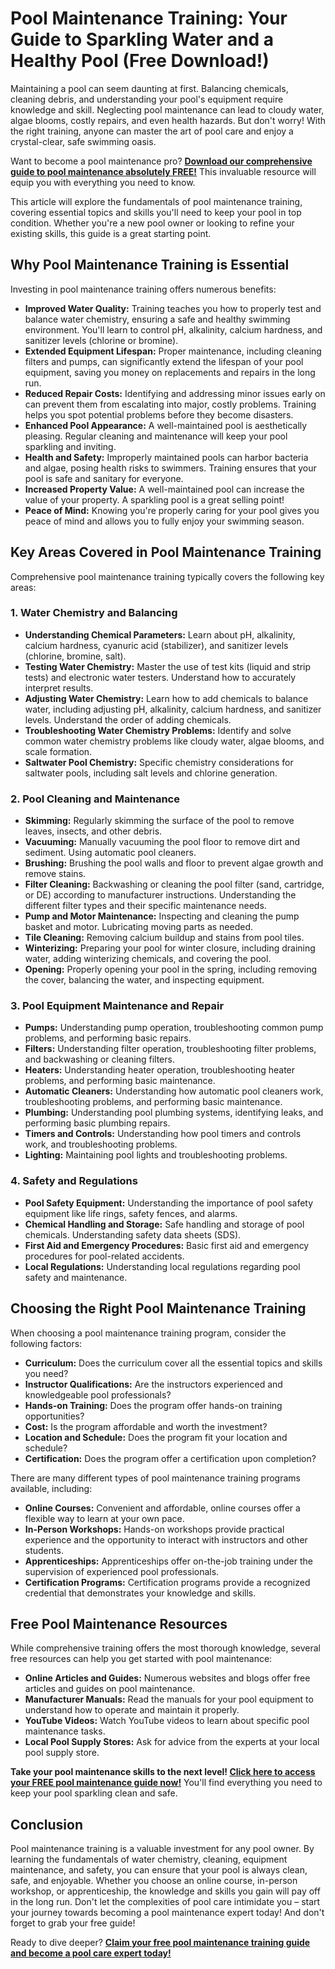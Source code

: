 # Pool Maintenance Training: Your Guide to Sparkling Water and a Healthy Pool (Free Download!)

Maintaining a pool can seem daunting at first. Balancing chemicals, cleaning debris, and understanding your pool's equipment require knowledge and skill. Neglecting pool maintenance can lead to cloudy water, algae blooms, costly repairs, and even health hazards. But don't worry! With the right training, anyone can master the art of pool care and enjoy a crystal-clear, safe swimming oasis.

Want to become a pool maintenance pro?  **[Download our comprehensive guide to pool maintenance absolutely FREE!](https://udemywork.com/pool-maintenance-training)**  This invaluable resource will equip you with everything you need to know.

This article will explore the fundamentals of pool maintenance training, covering essential topics and skills you'll need to keep your pool in top condition. Whether you're a new pool owner or looking to refine your existing skills, this guide is a great starting point.

## Why Pool Maintenance Training is Essential

Investing in pool maintenance training offers numerous benefits:

*   **Improved Water Quality:** Training teaches you how to properly test and balance water chemistry, ensuring a safe and healthy swimming environment. You'll learn to control pH, alkalinity, calcium hardness, and sanitizer levels (chlorine or bromine).
*   **Extended Equipment Lifespan:** Proper maintenance, including cleaning filters and pumps, can significantly extend the lifespan of your pool equipment, saving you money on replacements and repairs in the long run.
*   **Reduced Repair Costs:** Identifying and addressing minor issues early on can prevent them from escalating into major, costly problems. Training helps you spot potential problems before they become disasters.
*   **Enhanced Pool Appearance:** A well-maintained pool is aesthetically pleasing. Regular cleaning and maintenance will keep your pool sparkling and inviting.
*   **Health and Safety:** Improperly maintained pools can harbor bacteria and algae, posing health risks to swimmers. Training ensures that your pool is safe and sanitary for everyone.
*   **Increased Property Value:** A well-maintained pool can increase the value of your property. A sparkling pool is a great selling point!
*   **Peace of Mind:** Knowing you're properly caring for your pool gives you peace of mind and allows you to fully enjoy your swimming season.

## Key Areas Covered in Pool Maintenance Training

Comprehensive pool maintenance training typically covers the following key areas:

### 1. Water Chemistry and Balancing

*   **Understanding Chemical Parameters:** Learn about pH, alkalinity, calcium hardness, cyanuric acid (stabilizer), and sanitizer levels (chlorine, bromine, salt).
*   **Testing Water Chemistry:** Master the use of test kits (liquid and strip tests) and electronic water testers.  Understand how to accurately interpret results.
*   **Adjusting Water Chemistry:** Learn how to add chemicals to balance water, including adjusting pH, alkalinity, calcium hardness, and sanitizer levels. Understand the order of adding chemicals.
*   **Troubleshooting Water Chemistry Problems:**  Identify and solve common water chemistry problems like cloudy water, algae blooms, and scale formation.
*   **Saltwater Pool Chemistry:**  Specific chemistry considerations for saltwater pools, including salt levels and chlorine generation.

### 2. Pool Cleaning and Maintenance

*   **Skimming:** Regularly skimming the surface of the pool to remove leaves, insects, and other debris.
*   **Vacuuming:** Manually vacuuming the pool floor to remove dirt and sediment. Using automatic pool cleaners.
*   **Brushing:** Brushing the pool walls and floor to prevent algae growth and remove stains.
*   **Filter Cleaning:** Backwashing or cleaning the pool filter (sand, cartridge, or DE) according to manufacturer instructions.  Understanding the different filter types and their specific maintenance needs.
*   **Pump and Motor Maintenance:** Inspecting and cleaning the pump basket and motor. Lubricating moving parts as needed.
*   **Tile Cleaning:** Removing calcium buildup and stains from pool tiles.
*   **Winterizing:** Preparing your pool for winter closure, including draining water, adding winterizing chemicals, and covering the pool.
*   **Opening:**  Properly opening your pool in the spring, including removing the cover, balancing the water, and inspecting equipment.

### 3. Pool Equipment Maintenance and Repair

*   **Pumps:** Understanding pump operation, troubleshooting common pump problems, and performing basic repairs.
*   **Filters:** Understanding filter operation, troubleshooting filter problems, and backwashing or cleaning filters.
*   **Heaters:** Understanding heater operation, troubleshooting heater problems, and performing basic maintenance.
*   **Automatic Cleaners:** Understanding how automatic pool cleaners work, troubleshooting problems, and performing basic maintenance.
*   **Plumbing:** Understanding pool plumbing systems, identifying leaks, and performing basic plumbing repairs.
*   **Timers and Controls:** Understanding how pool timers and controls work, and troubleshooting problems.
*   **Lighting:** Maintaining pool lights and troubleshooting problems.

### 4. Safety and Regulations

*   **Pool Safety Equipment:** Understanding the importance of pool safety equipment like life rings, safety fences, and alarms.
*   **Chemical Handling and Storage:**  Safe handling and storage of pool chemicals. Understanding safety data sheets (SDS).
*   **First Aid and Emergency Procedures:** Basic first aid and emergency procedures for pool-related accidents.
*   **Local Regulations:** Understanding local regulations regarding pool safety and maintenance.

## Choosing the Right Pool Maintenance Training

When choosing a pool maintenance training program, consider the following factors:

*   **Curriculum:**  Does the curriculum cover all the essential topics and skills you need?
*   **Instructor Qualifications:**  Are the instructors experienced and knowledgeable pool professionals?
*   **Hands-on Training:**  Does the program offer hands-on training opportunities?
*   **Cost:**  Is the program affordable and worth the investment?
*   **Location and Schedule:**  Does the program fit your location and schedule?
*   **Certification:** Does the program offer a certification upon completion?

There are many different types of pool maintenance training programs available, including:

*   **Online Courses:**  Convenient and affordable, online courses offer a flexible way to learn at your own pace.
*   **In-Person Workshops:**  Hands-on workshops provide practical experience and the opportunity to interact with instructors and other students.
*   **Apprenticeships:**  Apprenticeships offer on-the-job training under the supervision of experienced pool professionals.
*   **Certification Programs:**  Certification programs provide a recognized credential that demonstrates your knowledge and skills.

## Free Pool Maintenance Resources

While comprehensive training offers the most thorough knowledge, several free resources can help you get started with pool maintenance:

*   **Online Articles and Guides:**  Numerous websites and blogs offer free articles and guides on pool maintenance.
*   **Manufacturer Manuals:**  Read the manuals for your pool equipment to understand how to operate and maintain it properly.
*   **YouTube Videos:**  Watch YouTube videos to learn about specific pool maintenance tasks.
*   **Local Pool Supply Stores:**  Ask for advice from the experts at your local pool supply store.

**Take your pool maintenance skills to the next level!  [Click here to access your FREE pool maintenance guide now!](https://udemywork.com/pool-maintenance-training)**  You'll find everything you need to keep your pool sparkling clean and safe.

## Conclusion

Pool maintenance training is a valuable investment for any pool owner. By learning the fundamentals of water chemistry, cleaning, equipment maintenance, and safety, you can ensure that your pool is always clean, safe, and enjoyable.  Whether you choose an online course, in-person workshop, or apprenticeship, the knowledge and skills you gain will pay off in the long run. Don't let the complexities of pool care intimidate you – start your journey towards becoming a pool maintenance expert today! And don't forget to grab your free guide!

Ready to dive deeper?  **[Claim your free pool maintenance training guide and become a pool care expert today!](https://udemywork.com/pool-maintenance-training)**
